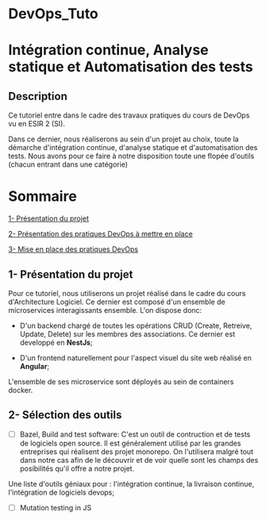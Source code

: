 # DevOps_Tuto

# **Intégration continue, Analyse statique et Automatisation des tests**

## **Description**
Ce tutoriel entre dans le cadre des travaux pratiques du cours de DevOps vu en ESIR 2 (SI).

Dans ce dernier, nous réaliserons au sein d'un projet au choix, toute la démarche d'intégration continue, d'analyse statique et d'automatisation des tests.
Nous avons pour ce faire à notre disposition toute une flopée d'outils (chacun entrant dans une catégorie)

# Sommaire
[1- Présentation du projet](#Présentationduprojet)

[2- Présentation des pratiques DevOps à mettre en place](#PrésentationdespratiquesDevOpsàmettreenplace)

[3- Mise en place des pratiques DevOps](#MiseenplacedespratiquesDevOps)

## 1- Présentation du projet

Pour ce tutoriel, nous utiliserons un projet réalisé dans le cadre du cours d'Architecture Logiciel.
Ce dernier est composé d'un ensemble de microservices interagissants ensemble.
L'on dispose donc:

- D'un backend chargé de toutes les opérations CRUD (Create, Retreive, Update, Delete) sur les membres des associations. Ce dernier est developpé en **NestJs**;

- D'un frontend naturellement pour l'aspect visuel du site web réalisé en **Angular**;

L'ensemble de ses microservice sont déployés au sein de containers docker.

## 2- Sélection des outils

- [ ] Bazel, Build and test software: C'est un outil de contruction et de tests de logiciels open source. Il est généralement utilisé par les grandes entreprises qui réalisent des projet monorepo. On l'utilisera malgré tout dans notre cas afin de le découvrir et de voir quelle sont les champs des posibilités qu'il offre a notre projet.

Une liste d'outils géniaux pour : l'intégration continue, la livraison continue, l'intégration de logiciels devops;

- [ ] Mutation testing in JS

